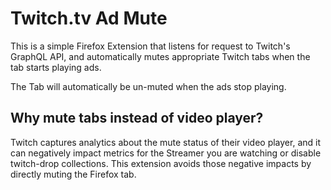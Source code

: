 # Twitch.tv Ad Mute

This is a simple Firefox Extension that listens for request to Twitch's GraphQL API, and automatically mutes appropriate Twitch tabs when the tab starts playing ads. 

The Tab will automatically be un-muted when the ads stop playing.


## Why mute tabs instead of video player?

Twitch captures analytics about the mute status of their video player, and it can negatively impact metrics for the Streamer you are watching or disable twitch-drop collections. This extension avoids those negative impacts by directly muting the Firefox tab.

